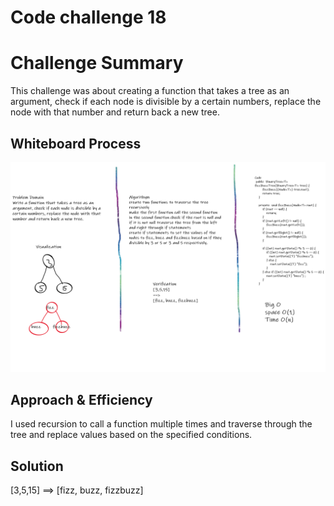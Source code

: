 # Code challenge 18
# Challenge Summary
This challenge was about creating a function that takes a tree as an argument, check if each node is divisible by a certain numbers, replace the node with that number and return back a new tree.

## Whiteboard Process
![image](FizzBuzz.png)

## Approach & Efficiency
I used recursion to call a function multiple times and traverse through the tree and replace values based on the specified conditions. 

## Solution

[3,5,15]
==>
[fizz, buzz, fizzbuzz]




